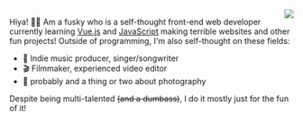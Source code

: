 <a href="https://github.com/anuraghazra/github-readme-stats">
  <img align="right" src="https://github-readme-stats.vercel.app/api/top-langs/?username=skepfusky&layout=compact&hide=brainfuck&theme=synthwave&langs_count=10)">
</a>

Hiya! 👋🦊 Am a fusky who is a self-thought front-end web developer currently learning [Vue.js](https://github.com/vuejs/vue-next) and [JavaScript](https://javascript.com) making terrible websites and other fun projects! Outside of programming, I'm also self-thought on these fields:
<ul>
<li> 🎵 Indie music producer, singer/songwriter </li>
<li> 🎬 Filmmaker, experienced video editor </li>
<li> 📸 probably and a thing or two about photography </li> 
</ul>

Despite being multi-talented <s>(and a dumbass)</s>, I do it mostly just for the fun of it!
